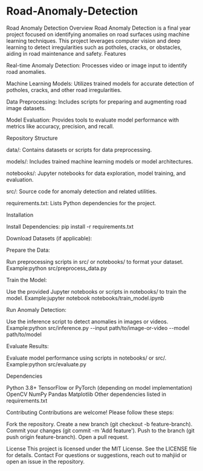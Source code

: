 # Road-Anomaly-Detection

Road Anomaly Detection
Overview
Road Anomaly Detection is a final year project focused on identifying anomalies on road surfaces using machine learning techniques. This project leverages computer vision and deep learning to detect irregularities such as potholes, cracks, or obstacles, aiding in road maintenance and safety.
Features

Real-time Anomaly Detection: Processes video or image input to identify road anomalies.

Machine Learning Models: Utilizes trained models for accurate detection of potholes, cracks, and other road irregularities.

Data Preprocessing: Includes scripts for preparing and augmenting road image datasets.

Model Evaluation: Provides tools to evaluate model performance with metrics like accuracy, precision, and recall.

Repository Structure

data/: Contains datasets or scripts for data preprocessing.

models/: Includes trained machine learning models or model architectures.

notebooks/: Jupyter notebooks for data exploration, model training, and evaluation.

src/: Source code for anomaly detection and related utilities.

requirements.txt: Lists Python dependencies for the project.

Installation

Install Dependencies:
pip install -r requirements.txt


Download Datasets (if applicable):

Prepare the Data:

Run preprocessing scripts in src/ or notebooks/ to format your dataset.
Example:python src/preprocess_data.py


Train the Model:

Use the provided Jupyter notebooks or scripts in notebooks/ to train the model.
Example:jupyter notebook notebooks/train_model.ipynb


Run Anomaly Detection:

Use the inference script to detect anomalies in images or videos.
Example:python src/inference.py --input path/to/image-or-video --model path/to/model


Evaluate Results:

Evaluate model performance using scripts in notebooks/ or src/.
Example:python src/evaluate.py


Dependencies

Python 3.8+
TensorFlow or PyTorch (depending on model implementation)
OpenCV
NumPy
Pandas
Matplotlib
Other dependencies listed in requirements.txt

Contributing
Contributions are welcome! Please follow these steps:

Fork the repository.
Create a new branch (git checkout -b feature-branch).
Commit your changes (git commit -m 'Add feature').
Push to the branch (git push origin feature-branch).
Open a pull request.

License
This project is licensed under the MIT License. See the LICENSE file for details.
Contact
For questions or suggestions, reach out to mahjiid or open an issue in the repository.
